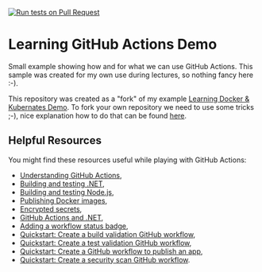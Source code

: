 [![Run tests on Pull Request](https://github.com/sswietoniowski/learning-github-actions-demo/actions/workflows/run-tests-on-pullrequest.yaml/badge.svg?branch=master)](https://github.com/sswietoniowski/learning-github-actions-demo/actions/workflows/run-tests-on-pullrequest.yaml)

# Learning GitHub Actions Demo

Small example showing how and for what we can use GitHub Actions. This sample was created for my own use during lectures, so nothing fancy here :-).

This repository was created as a "fork" of my example [Learning Docker & Kubernates Demo](https://github.com/sswietoniowski/learning-docker-and-kubernates-demo). To fork your own repository we need to use some tricks ;-), nice explanation how to do that can be found [here](https://deanmalone.net/post/how-to-fork-your-own-repo-on-github/).

## Helpful Resources

You might find these resources useful while playing with GitHub Actions:

- [Understanding GitHub Actions](https://docs.github.com/en/actions/learn-github-actions/understanding-github-actions),
- [Building and testing .NET](https://docs.github.com/en/actions/automating-builds-and-tests/building-and-testing-net),
- [Building and testing Node.js](https://docs.github.com/en/actions/automating-builds-and-tests/building-and-testing-nodejs),
- [Publishing Docker images](https://docs.github.com/en/actions/publishing-packages/publishing-docker-images),
- [Encrypted secrets](https://docs.github.com/en/actions/security-guides/encrypted-secrets),
- [GitHub Actions and .NET](https://learn.microsoft.com/en-us/dotnet/devops/github-actions-overview),
- [Adding a workflow status badge](https://docs.github.com/en/actions/monitoring-and-troubleshooting-workflows/adding-a-workflow-status-badge),
- [Quickstart: Create a build validation GitHub workflow](https://learn.microsoft.com/en-us/dotnet/devops/dotnet-build-github-action),
- [Quickstart: Create a test validation GitHub workflow](https://learn.microsoft.com/en-us/dotnet/devops/dotnet-test-github-action),
- [Quickstart: Create a GitHub workflow to publish an app](https://learn.microsoft.com/en-us/dotnet/devops/dotnet-publish-github-action),
- [Quickstart: Create a security scan GitHub workflow](https://learn.microsoft.com/en-us/dotnet/devops/dotnet-secure-github-action).
